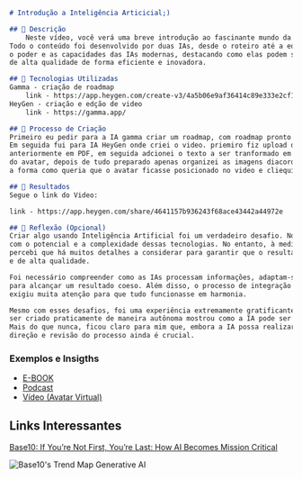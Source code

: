 

```markdown
# Introdução a Inteligência Articicial;)

## 📒 Descrição
    Neste vídeo, você verá uma breve introdução ao fascinante mundo da Inteligência Artificial (IA).
Todo o conteúdo foi desenvolvido por duas IAs, desde o roteiro até a edição. Este projeto demonstra
o poder e as capacidades das IAs modernas, destacando como elas podem ser utilizadas para criar conteúdo
de alta qualidade de forma eficiente e inovadora.

## 🤖 Tecnologias Utilizadas
Gamma - criação de roadmap
    link - https://app.heygen.com/create-v3/4a5b06e9af36414c89e333e2cf154549?tab=script&vt=p
HeyGen - criação e edção de video
    link - https://gamma.app/

## 🧐 Processo de Criação
Primeiro eu pedir para a IA gamma criar um roadmap, com roadmap pronto exportei em PDF.
Em seguida fui para IA HeyGen onde criei o video. priemiro fiz upload do roadmap criado
anteriormente em PDF, em seguida adcionei o texto a ser tranformado em audio e fiz a escolha
do avatar, depois de tudo preparado apenas organizei as imagens diacordo com o audio e editei
a forma como queria que o avatar ficasse posicionado no video e cliequi em gerar video.

## 🚀 Resultados
Segue o link do Video:

link - https://app.heygen.com/share/4641157b936243f68ace43442a44972e

## 💭 Reflexão (Opcional)
Criar algo usando Inteligência Artificial foi um verdadeiro desafio. No começo, fiquei impressionado
com o potencial e a complexidade dessas tecnologias. No entanto, à medida que mergulhei nesse projeto,
percebi que há muitos detalhes a considerar para garantir que o resultado final seja realmente eficaz
e de alta qualidade.

Foi necessário compreender como as IAs processam informações, adaptam-se às instruções e como combiná-las
para alcançar um resultado coeso. Além disso, o processo de integração entre diferentes ferramentas de IA
exigiu muita atenção para que tudo funcionasse em harmonia.

Mesmo com esses desafios, foi uma experiência extremamente gratificante. Ver o conteúdo tomar forma e o vídeo
ser criado praticamente de maneira autônoma mostrou como a IA pode ser poderosa quando usada corretamente.
Mais do que nunca, ficou claro para mim que, embora a IA possa realizar tarefas incríveis, o toque humano na
direção e revisão do processo ainda é crucial.
```

### Exemplos e Insigths

- [E-BOOK](/exemplos/E-BOOK.md)
- [Podcast](/exemplos/PODCAST.md)
- [Vídeo (Avatar Virtual)](/exemplos/VIDEO.md)

## Links Interessantes

[Base10: If You’re Not First, You’re Last: How AI Becomes Mission Critical](https://base10.vc/post/generative-ai-mission-critical/)

![Base10's Trend Map Generative AI](https://github.com/digitalinnovationone/lab-natty-or-not/assets/730492/f4df26e8-f8f7-4419-8252-c69d73ea930c)
